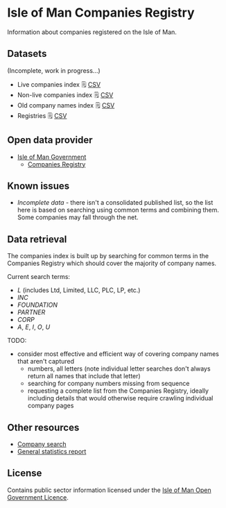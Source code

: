 # Isle of Man Companies Registry

Information about companies registered on the Isle of Man.

## Datasets

(Incomplete, work in progress...)

  * Live companies index :spiral_notepad: [CSV](https://github.com/dankarran/isleofman-opendata/blob/main/data/gov.im/companies/outputs/companies-live.csv)
  * Non-live companies index :spiral_notepad: [CSV](https://github.com/dankarran/isleofman-opendata/blob/main/data/gov.im/companies/outputs/companies-non-live.csv)
  * Old company names index :spiral_notepad: [CSV](https://github.com/dankarran/isleofman-opendata/blob/main/data/gov.im/companies/outputs/old-names.csv)
  * Registries :spiral_notepad: [CSV](https://github.com/dankarran/isleofman-opendata/blob/main/data/gov.im/companies/outputs/registries.csv)

## Open data provider

  * [Isle of Man Government](https://www.gov.im/about-the-government/government/open-data/)
    * [Companies Registry](https://www.gov.im/about-the-government/departments/enterprise/central-registry/companies-registry/)

## Known issues

  * *Incomplete data* - there isn't a consolidated published list, so the list here is based on searching using common terms and combining them. Some companies may fall through the net.

## Data retrieval

The companies index is built up by searching for common terms in the Companies Registry which should cover the majority of company names.

Current search terms:
  * *L* (includes Ltd, Limited, LLC, PLC, LP, etc.)
  * *INC*
  * *FOUNDATION*
  * *PARTNER*
  * *CORP*
  * *A*, *E*, *I*, *O*, *U*

TODO:
  * consider most effective and efficient way of covering company names that aren't captured 
    * numbers, all letters (note individual letter searches don't always return all names that include that letter)
    * searching for company numbers missing from sequence
    * requesting a complete list from the Companies Registry, ideally including details that would otherwise require crawling individual company pages

## Other resources

  * [Company search](https://services.gov.im/ded/services/companiesregistry/welcome.iom)
  * [General statistics report](https://app.powerbi.com/view?r=eyJrIjoiZWU4NzI5MGUtMGUxYS00ZDVkLThkYmYtNjFhMzU5ZGQ2N2EzIiwidCI6IjM5YzAwODM2LWVkMTItNDhkYS05Yjk3LTU5NGQ4MDhmMDNlNSIsImMiOjl9)

## License

Contains public sector information licensed under the [Isle of Man Open Government Licence](https://www.gov.im/about-this-site/open-government-licence/).
